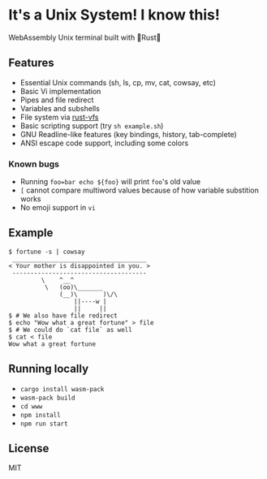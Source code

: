 # It's a Unix System! I know this!

WebAssembly Unix terminal built with 🦀Rust🦀

## Features

* Essential Unix commands (sh, ls, cp, mv, cat, cowsay, etc)
* Basic Vi implementation
* Pipes and file redirect
* Variables and subshells
* File system via [rust-vfs](https://github.com/manuel-woelker/rust-vfs)
* Basic scripting support (try `sh example.sh`)
* GNU Readline-like features (key bindings, history, tab-complete)
* ANSI escape code support, including some colors

### Known bugs

* Running `foo=bar echo ${foo}` will print `foo`'s old value
* `[` cannot compare multiword values because of how variable substition works
* No emoji support in `vi`

## Example

```
$ fortune -s | cowsay
 _____________________________________
< Your mother is disappointed in you. >
 -------------------------------------
         \    ^__^
          \   (oo)\_______
              (__)\       )\/\
                  ||----w |
                  ||     ||
$ # We also have file redirect
$ echo "Wow what a great fortune" > file
$ # We could do `cat file` as well
$ cat < file
Wow what a great fortune
```

## Running locally

* `cargo install wasm-pack`
* `wasm-pack build`
* `cd www`
* `npm install`
* `npm run start`

## License

MIT
